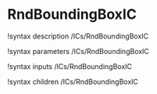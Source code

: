 <!-- MOOSE Documentation Stub: Remove this when content is added. -->

# RndBoundingBoxIC
!syntax description /ICs/RndBoundingBoxIC

!syntax parameters /ICs/RndBoundingBoxIC

!syntax inputs /ICs/RndBoundingBoxIC

!syntax children /ICs/RndBoundingBoxIC
